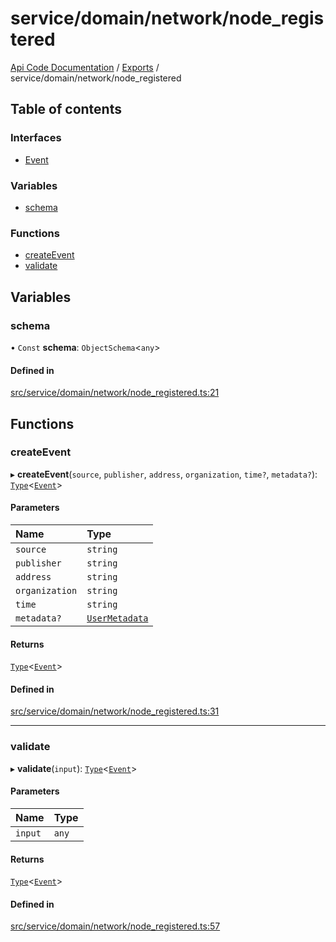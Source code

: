 # service/domain/network/node\_registered
 
[Api Code Documentation](../README.md) / [Exports](../modules.md) / service/domain/network/node\_registered

## Table of contents

### Interfaces

- [Event](../interfaces/service_domain_network_node_registered.Event.md)

### Variables

- [schema](service_domain_network_node_registered.md#schema)

### Functions

- [createEvent](service_domain_network_node_registered.md#createevent)
- [validate](service_domain_network_node_registered.md#validate)

## Variables

### schema

• `Const` **schema**: `ObjectSchema`\<`any`\>

#### Defined in

[src/service/domain/network/node_registered.ts:21](https://github.com/openkfw/TruBudget/blob/2e83742/api/src/service/domain/network/node_registered.ts#L21)

## Functions

### createEvent

▸ **createEvent**(`source`, `publisher`, `address`, `organization`, `time?`, `metadata?`): [`Type`](result.md#type)\<[`Event`](../interfaces/service_domain_network_node_registered.Event.md)\>

#### Parameters

| Name | Type |
| :------ | :------ |
| `source` | `string` |
| `publisher` | `string` |
| `address` | `string` |
| `organization` | `string` |
| `time` | `string` |
| `metadata?` | [`UserMetadata`](service_domain_metadata.md#usermetadata) |

#### Returns

[`Type`](result.md#type)\<[`Event`](../interfaces/service_domain_network_node_registered.Event.md)\>

#### Defined in

[src/service/domain/network/node_registered.ts:31](https://github.com/openkfw/TruBudget/blob/2e83742/api/src/service/domain/network/node_registered.ts#L31)

___

### validate

▸ **validate**(`input`): [`Type`](result.md#type)\<[`Event`](../interfaces/service_domain_network_node_registered.Event.md)\>

#### Parameters

| Name | Type |
| :------ | :------ |
| `input` | `any` |

#### Returns

[`Type`](result.md#type)\<[`Event`](../interfaces/service_domain_network_node_registered.Event.md)\>

#### Defined in

[src/service/domain/network/node_registered.ts:57](https://github.com/openkfw/TruBudget/blob/2e83742/api/src/service/domain/network/node_registered.ts#L57)
